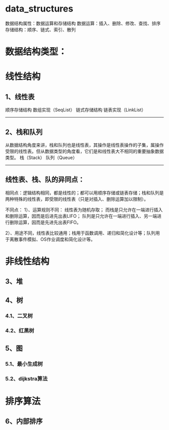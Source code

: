 # data_structures

数据结构属性：数据运算和存储结构
数据运算：插入、删除、修改、查找、排序
存储结构：顺序、链式、索引、散列

# 数据结构类型：
# 线性结构
## 1、线性表
顺序存储结构 数组实现（SeqList）
链式存储结构 链表实现（LinkList）

* * *
## 2、栈和队列 
从数据结构角度来讲，栈和队列也是线性表，其操作是线性表操作的子集，属操作受限的线性表。但从数据类型的角度看，它们是和线性表大不相同的重要抽象数据类型。
栈（Stack）
队列（Queue）
* * *
## 线性表、栈、队的异同点： 
相同点：逻辑结构相同，都是线性的；都可以用顺序存储或链表存储；栈和队列是两种特殊的线性表，即受限的线性表（只是对插入、删除运算加以限制）。 

不同点：
1）、运算规则不同： 
线性表为随机存取； 
而栈是只允许在一端进行插入和删除运算，因而是后进先出表LIFO； 
队列是只允许在一端进行插入、另一端进行删除运算，因而是先进先出表FIFO。 

2）、用途不同，线性表比较通用；栈用于函数调用、递归和简化设计等；队列用于离散事件模拟、OS作业调度和简化设计等。 
# 非线性结构
## 3、堆
## 4、树
### 4.1、二叉树
### 4.2、红黑树
## 5、图
### 5.1、最小生成树
### 5.2、dijkstra算法
# 排序算法
## 6、内部排序 
